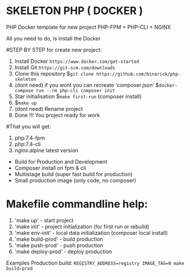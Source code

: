 # SKELETON PHP ( DOCKER )
PHP Docker template for new project
PHP-FPM + PHP-CLI + NGINX

All you need to do, is install the Docker

#STEP BY STEP for create new project:
 1. Install Docker `https://www.docker.com/get-started`
 2. Install Git `https://git-scm.com/downloads`
 3. Clone this repository $`git clone https://github.com/binarick/php-skeleton`
 4. (dont need) if you wont you can recreate 'composer.json' $`docker-compose run --rm php-cli composer init`
 5. Star initialisation $`make first-run` (composer install)
 6. $`make up`
 7. (dont need) Rename project
 8. Done !!! You project ready for work

#That you will get:
 1. php:7.4-fpm
 2. php:7.4-cli
 3. nginx:alpine latest version

- Build for Production and Development
- Composer install on fpm & cli
- Multistage build (super fast build for production)
- Small production image (only code, no composer)

# Makefile commandline help:
1. 'make up' - start project 
2. 'make init' - project initialization (for first run or rebuild)
3. 'make env-init' - local data initialization (composer local install)
4. 'make build-prod' - build production
5. 'make push-prod' -  push production
6. 'make deploy-prod' - deploy production

Examples
Production build: `REGISTRY_ADDRESS=registry IMAGE_TAG=0 make build-prod`

